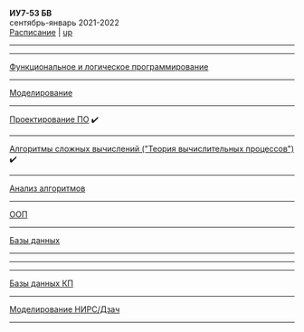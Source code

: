 **ИУ7-53 БВ** \
сентябрь-январь 2021-2022 \
[Расписание](https://www.isot.bmstu.ru/a0x/documents/2edu/shedules/2021/%d0%98%d0%a37-33%d0%91%d0%92,34%d0%91%d0%92,53%d0%91%d0%92,54%d0%91%d0%92_%d0%be%d1%81%d0%b5%d0%bd%d1%8c%202021.pdf) | [up](https://github.com/dKosarevsky/iu7/blob/master/README.md)
____________________________________
____________________________________
[Функциональное и логическое программирование](7sem/falp.md)
____________________________________
[Моделирование](7sem/modeling.md) 
____________________________________
[Проектирование ПО](7sem/software_design.md) :heavy_check_mark:
____________________________________
[Алгоритмы сложных вычислений ("Теория вычислительных процессов")](7sem/algorithms_analysis.md) :heavy_check_mark:
____________________________________
[Анализ алгоритмов](7sem/complex_computation_algorithms.md) 
____________________________________
[ООП](7sem/oop.md) 
____________________________________
[Базы данных](7sem/db.md) 
____________________________________

____________________________________
____________________________________
[Базы данных КП](7sem/db_cp.md) 
____________________________________
[Моделирование НИРС/Дзач](7sem/modeling_nirs.md) 
____________________________________
